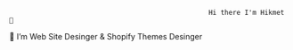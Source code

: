                                                       Hi there I'm Hikmet 👋

🔭 I’m Web Site Desinger & Shopify Themes Desinger






<!---
HejiKaGH/HejiKaGH is a ✨ special ✨ repository because its `README.md` (this file) appears on your GitHub profile.
You can click the Preview link to take a look at your changes.
--->
